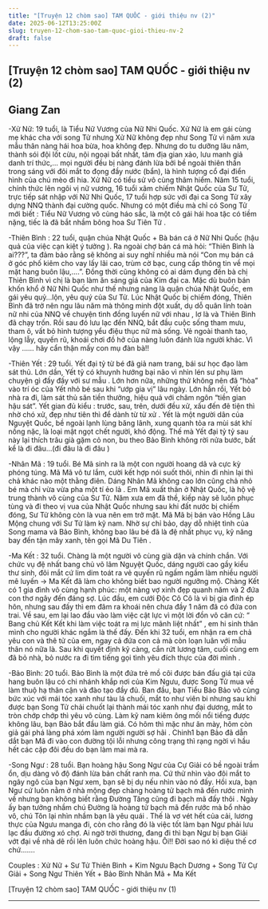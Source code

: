 ```yaml
---
title: "[Truyện 12 chòm sao] TAM QUỐC - giới thiệu nv (2)"
date: 2025-06-12T13:25:00Z
slug: truyen-12-chom-sao-tam-quoc-gioi-thieu-nv-2
draft: false
---
```


## [Truyện 12 chòm sao] TAM QUỐC - giới thiệu nv (2)

## Giang Zan

-Xử Nữ: 19 tuổi, là Tiểu Nữ Vương của Nữ Nhi Quốc. Xử Nữ là em gái cùng mẹ khác cha với song Tử nhưng Xử Nữ không đẹp như Song Tử vì năm xưa mẫu thân nàng hái hoa bừa, hoa không đẹp. Nhưng do tu dưỡng lâu năm, thành sói đội lốt cừu, nội ngoại bất nhất, tâm địa gian xảo, lưu manh giả danh trí thức,… mọi người đều bị nàng đánh lừa bởi bề ngoài thiên thần trong sáng với đôi mắt to đọng đầy nước (bẩn), là hình tượng cổ đại điển hình của chú mèo đi hia. Xử Nữ có tiểu sử vô cùng thâm hiểm. Năm 15 tuổi, chính thức lên ngôi vị nữ vương, 16 tuổi xâm chiếm Nhật Quốc của Sư Tử, trực tiếp sát nhập với Nữ Nhi Quốc, 17 tuổi hợp sức với đại ca Song Tử xây dựng NNQ thành đại cường quốc. Nhưng có một điều mà chỉ có Song Tử mới biết : Tiểu Nữ Vương vô cùng háo sắc, là một cô gái hái hoa tặc có tiềm nặng, tiếc là đã bắt nhầm bông hoa Sư Tiên Tử .

 
-Thiên Bình : 22 tuổi, quận chúa Nhật Quốc + Bà bán cá ở Nữ Nhi Quốc (hậu quả của việc cạn kiệt ý tưởng ). Ra ngoài chợ bán cá mà hỏi: “Thiên Bình là ai???”, ta đảm bảo rằng sẽ không ai suy nghĩ nhiều mà nói “Con mụ bán cá ở góc phố kiêm cho vay lấy lãi cao, trùm cờ bạc, cung cấp thông tin về mọi mặt hang buôn lậu,….”. Đồng thời cũng không có ai dám đụng đến bà chị Thiên Bình vì chị là bạn làm ăn sáng giá của Kim đại ca. Mặc dù buôn bán khốn khổ ở Nữ Nhi Quốc như thế nhưng nàng là quận chúa Nhật Quốc, em gái yêu quỷ…lộn, yêu quý của Sư Tử. Lúc Nhật Quốc bị chiếm đóng, Thiên Bình đã trở nên ngu lâu năm mà thông minh đột xuất, dụ dỗ quân lính toàn nữ nhi của NNQ về chuyện tình đồng luyến nữ với nhau , lơ là và Thiên Bình đã chạy trốn. Rồi sau đó lưu lạc đến NNQ, bắt đầu cuộc sống tham mưu, tham ô, vất bỏ hình tượng yểu điệu thục nữ mà sống. Vẻ ngoài thanh tao, lộng lẫy, quyến rũ, khoái chơi đồ hở của nàng luôn đánh lừa người khác. Vì vậy …… hãy cẩn thận mấy con mụ đàn bà!! 

 
-Thiên Yết : 29 tuổi. Yết đại tỷ từ bé đã giả nam trang, bái sư học đạo làm sát thủ. Lớn dần, Yết tỷ có khuynh hướng bại não vì nhìn lén sư phụ làm chuyện gì đấy đấy với sư mẫu . Lớn hơn nữa, những thứ không nên đã “hòa” vào trí óc của Yết nhỏ bé sau khi “ướp gia vị” lâu ngày. Lớn hẳn rồi, Yết bỏ nhà ra đi, làm sát thủ săn tiền thưởng, hiệu quả với châm ngôn “tiền gian hậu sát”. Yết gian đủ kiểu : trước, sau, trên, dưới đều xử, xấu đến đê tiện thì nhờ chó xử, đẹp như tiên thì để dành từ từ xử . Yết là một người dân của Nguyệt Quốc, bề ngoài lạnh lùng băng lãnh, xung quanh tỏa ra mùi sát khí nồng nặc, là loại mật ngọt chết người, khó động. Thế mà Yết đại tỷ tỷ sau này lại thích trâu già gặm cỏ non, bu theo Bảo Bình không rời nửa bước, bất kể là đi đâu…(đi đâu là đi đâu )

 
 
-Nhân Mã : 19 tuổi. Bé Mã sinh ra là một con người hoang dã và cực kỳ phóng túng. Mã Mã vô tư lắm, cười kết hợp nói suốt thôi, nhìn đi nhìn lại thì chả khác nào một thằng điên. Dáng Nhân Mã không cao lớn cũng chả nhỏ bé mà chỉ vừa vừa pha một tí ẻo lả . Em Mã xuất thân ở Nhật Quốc, là hộ vệ trung thành vô cùng của Sư Tử. Năm xưa em đã thề, kiếp này sẽ luôn phục tùng và đi theo vị vua của Nhật Quốc nhưng sau khi đất nước bị chiếm đóng, Sư Tử không còn là vua nên em trở mặt. Mã Mã bị bán vào Hồng Lâu Mộng chung với Sư Tử làm kỹ nam. Nhờ sự chỉ bảo, dạy dỗ nhiệt tình của Song mama và Bảo Bình, không bao lâu bé đã là đệ nhất phục vụ, kỹ năng bay đến tận mây xanh, tên gọi Mã Du Tiên .

 
-Ma Kết : 32 tuổi. Chàng là một người vô cùng già dặn và chính chắn. Với chức vụ đệ nhất bang chủ võ lâm Nguyệt Quốc, dáng người cao gầy kiểu thư sinh, đôi mắt cứ lim dim toát ra vẻ quyến rũ ngấm ngầm làm nhiều người mê luyến -> Ma Kết đã làm cho không biết bao người ngưỡng mộ. Chàng Kết có 1 gia đình vô cùng hạnh phúc: một nàng vợ xinh đẹp quanh năm và 2 đứa con thơ ngây đến đáng sợ. Lúc đầu, em cưới Độc Cô Cô là vì bị gia đình ép hôn, nhưng sau đấy thì em đâm ra khoái nên chưa đầy 1 năm đã có đứa con trai. Về sau, em lại lao đầu vào làm việc cật lực vì một lời đồn vô căn cứ: “ Bang chủ Kết Kết khi làm việc toát ra mị lực mãnh liệt nhất” , em hi sinh thân mình cho người khác ngắm là thế đấy. Đến khi 32 tuổi, em nhận ra em chả yêu con và thê tử của em, ngay cả đứa con cả mà còn loạn luân với mẫu thân nó nữa là. Sau khi quyết định kỹ càng, cắn rứt lương tâm, cuối cùng em đã bỏ nhà, bỏ nước ra đi tìm tiếng gọi tình yêu đích thực của đời mình .

 
-Bảo Bình: 20 tuổi. Bảo Bình là một đứa trẻ mồ côi được bán đấu giá tại cửa hang buôn lậu có chi nhánh khắp nơi của Kim Ngưu, được Song Tử mua về làm thuộ hạ thân cận và đào tạo đầy đủ. Ban đầu, bạn Tiểu Bảo Bảo vô cùng bức xúc với mái tóc xanh như tàu lá chuối, mắt to như viên bi nhưng sau khi được bạn Song Tử chải chuốt lại thành mái tóc xanh như đại dương, mắt to tròn chớp chớp thì yêu vô cùng. Làm kỹ nam kiêm ông mối nổi tiếng được không lâu, bạn Bảo bắt đầu làm giá. Có hôm thì mặc như ăn mày, hôm còn giả gái phá làng phá xóm làm người người sợ hãi . Chinh1 bạn Bảo đã dẫn dắt bạn Mã đi vào con đường tội lỗi nhưng công trạng thì rạng ngời vì hầu hết các cặp đôi đều do bạn làm mai mà ra. 

 
 
-Song Ngư : 28 tuổi. Bạn hoàng hậu Song Ngư của Cự Giải có bề ngoài trầm ổn, dịu dàng vô độ đánh lừa bản chất ranh ma. Cứ thử nhìn vào đôi mắt to ngây ngô của bạn Ngư xem, bạn sẽ bị dụ nếu nhìn vào nó đấy. Hồi xưa, bạn Ngư cứ luôn nằm ở nhà mộng đẹp chàng hoàng tử bạch mã đến rước mình về nhưng bạn không biết rằng Đường Tăng cũng đi bạch mã đấy thôi . Ngày ấy bạn tưởng nhầm chú Đường là hoàng tử bạch mã đến rước mà bổ nhào vô, chú Tôn lại nhìn nhầm bạn là yêu quái . Thế là vơ vét hết của cải, lương thực của Ngưu manga đi, còn cho rằng đó là việc tốt làm bạn Ngư phải lưu lạc đầu đường xó chợ. Ai ngờ trời thương, đang đi thì bạn Ngư bị bạn Giải vớt đại về nhà dê rồi lên luôn chức hoàng hậu. Ôi!! Đời sao nó kì diệu thế cơ chứ……. 

 
Couples :
Xử Nữ + Sư Tử
Thiên Bình + Kim Ngưu
Bạch Dương + Song Tử
Cự Giải + Song Ngư
Thiên Yết + Bảo Bình
Nhân Mã + Ma Kết
 
[Truyện 12 chòm sao] TAM QUỐC - giới thiệu nv (1)
 
___________________________________________________________